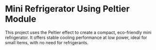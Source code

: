 # Mini Refrigerator Using Peltier Module
 This project uses the Peltier effect to create a compact, eco-friendly mini refrigerator. It offers stable cooling performance at low power, ideal for small items, with no need for refrigerants.
